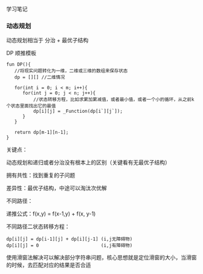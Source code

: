 学习笔记

### 动态规划

动态规划相当于 分治 + 最优子结构

DP 顺推模板

```
fun DP(){
   //将现实问题转化为一维，二维或三维的数组来保存状态
   dp = [][] //二维情况
   
   for(int i = 0; i < m; i++){
      for(int j = 0; j < n; j++){
          //状态转移方程，比如求累加累减值，或者最小值，或者一个小的循环，从之前k个状态里面找出它的最值
          dp[i][j] = _Function(dp[i`][j`]);
      }
   }
   
   return dp[m-1][n-1];
}
```

关键点：

动态规划和递归或者分治没有根本上的区别（关键看有无最优子结构）

拥有共性：找到重复的子问题

差异性：最优子结构，中途可以淘汰次优解



不同路径：

递推公式：f(x,y) = f(x-1,y) + f(x, y-1)



不同路径二状态转移方程：

```
dp[i][j] = dp[i-1][j] + dp[i][j-1] (i,j无障碍物)
dp[i][j] = 0                       (i,j有障碍物)
```



使用滑窗法解决可以解决部分字符串问题，核心思想就是定位滑窗的大小，当滑窗的时候，去匹配对应的结果是否合适

